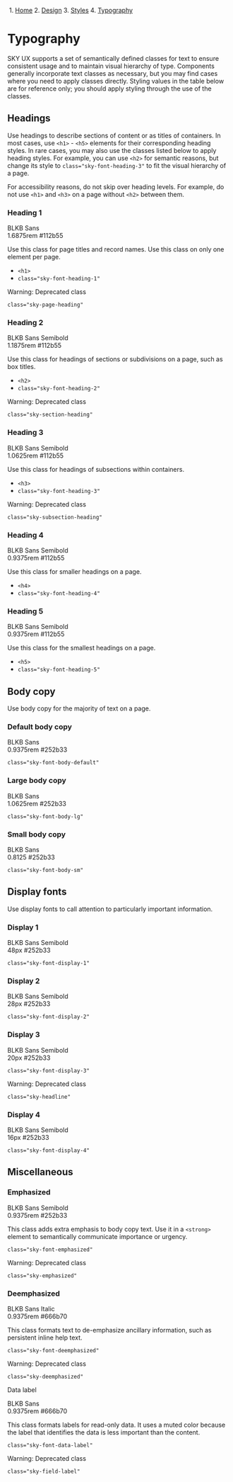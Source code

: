              

 1.  [Home](/skyux/)
2.  [Design](/skyux/design.md)
3.  [Styles](/skyux/design/styles.md)
4.  [Typography](/skyux/design/styles/typography.md)

Typography
==========

SKY UX supports a set of semantically defined classes for text to ensure consistent usage and to maintain visual hierarchy of type. Components generally incorporate text classes as necessary, but you may find cases where you need to apply classes directly. Styling values in the table below are for reference only; you should apply styling through the use of the classes.

Headings
--------

Use headings to describe sections of content or as titles of containers. In most cases, use `<h1>` - `<h5>` elements for their corresponding heading styles. In rare cases, you may also use the classes listed below to apply heading styles. For example, you can use `<h2>` for semantic reasons, but change its style to `class="sky-font-heading-3"` to fit the visual hierarchy of a page.

For accessibility reasons, do not skip over heading levels. For example, do not use `<h1>` and `<h3>` on a page without `<h2>` between them.

### Heading 1

BLKB Sans  
1.6875rem #112b55

Use this class for page titles and record names. Use this class on only one element per page.

*   `<h1>`
*   `class="sky-font-heading-1"`

Warning: Deprecated class

`class="sky-page-heading"`

### Heading 2

BLKB Sans Semibold  
1.1875rem #112b55

Use this class for headings of sections or subdivisions on a page, such as box titles.

*   `<h2>`
*   `class="sky-font-heading-2"`

Warning: Deprecated class

`class="sky-section-heading"`

### Heading 3

BLKB Sans Semibold  
1.0625rem #112b55

Use this class for headings of subsections within containers.

*   `<h3>`
*   `class="sky-font-heading-3"`

Warning: Deprecated class

`class="sky-subsection-heading"`

### Heading 4

BLKB Sans Semibold  
0.9375rem #112b55

Use this class for smaller headings on a page.

*   `<h4>`
*   `class="sky-font-heading-4"`

### Heading 5

BLKB Sans Semibold  
0.9375rem #112b55

Use this class for the smallest headings on a page.

*   `<h5>`
*   `class="sky-font-heading-5"`

Body copy
---------

Use body copy for the majority of text on a page.

### Default body copy

BLKB Sans  
0.9375rem #252b33

`class="sky-font-body-default"`

### Large body copy

BLKB Sans  
1.0625rem #252b33

`class="sky-font-body-lg"`

### Small body copy

BLKB Sans  
0.8125 #252b33

`class="sky-font-body-sm"`

Display fonts
-------------

Use display fonts to call attention to particularly important information.

### Display 1

BLKB Sans Semibold  
48px #252b33

`class="sky-font-display-1"`

### Display 2

BLKB Sans Semibold  
28px #252b33

`class="sky-font-display-2"`

### Display 3

BLKB Sans Semibold  
20px #252b33

`class="sky-font-display-3"`

Warning: Deprecated class

`class="sky-headline"`

### Display 4

BLKB Sans Semibold  
16px #252b33

`class="sky-font-display-4"`

Miscellaneous
-------------

### Emphasized

BLKB Sans Semibold  
0.9375rem #252b33

This class adds extra emphasis to body copy text. Use it in a `<strong>` element to semantically communicate importance or urgency.

`class="sky-font-emphasized"`

Warning: Deprecated class

`class="sky-emphasized"`

### Deemphasized

BLKB Sans Italic  
0.9375rem #666b70

This class formats text to de-emphasize ancillary information, such as persistent inline help text.

`class="sky-font-deemphasized"`

Warning: Deprecated class

`class="sky-deemphasized"`

Data label

BLKB Sans  
0.9375rem #666b70

This class formats labels for read-only data. It uses a muted color because the label that identifies the data is less important than the content.

`class="sky-font-data-label"`

Warning: Deprecated class

`class="sky-field-label"`